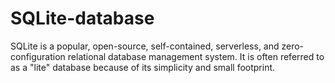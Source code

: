 # SQLite-database
 SQLite is a popular, open-source, self-contained, serverless, and zero-configuration relational database management system. It is often referred to as a "lite" database because of its simplicity and small footprint.
